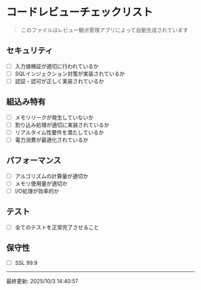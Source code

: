 # コードレビューチェックリスト

> このファイルはレビュー観点管理アプリによって自動生成されています

## セキュリティ

- [ ] 入力値検証が適切に行われているか
- [ ] SQLインジェクション対策が実装されているか
- [ ] 認証・認可が正しく実装されているか

## 組込み特有

- [ ] メモリリークが発生していないか
- [ ] 割り込み処理が適切に実装されているか
- [ ] リアルタイム性要件を満たしているか
- [ ] 電力消費が最適化されているか

## パフォーマンス

- [ ] アルゴリズムの計算量が適切か
- [ ] メモリ使用量が適切か
- [ ] I/O処理が効率的か

## テスト

- [ ] 全てのテストを正常完了させること

## 保守性

- [ ] SSL 99.9


---
最終更新: 2025/10/3 14:40:57
